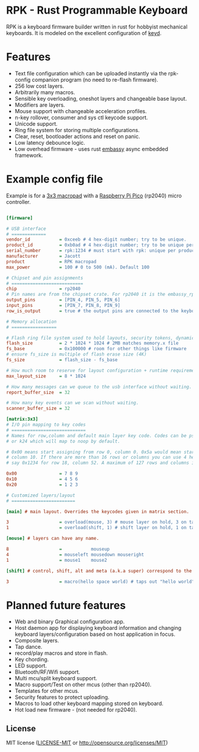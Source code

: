 # RPK - Rust Programmable Keyboard

RPK is a keyboard firmware builder written in rust for hobbyist mechanical keyboards. It is modeled
on the excellent configuration of [keyd](https://github.com/rvaiya/keyd).

# Features

- Text file configuration which can be uploaded instantly via the rpk-config companion program (no
  need to re-flash firmware).
- 256 low cost layers.
- Arbitrarily many macros.
- Sensible key overloading, oneshot layers and changeable base layout.
- Modifiers are layers.
- Mouse support with changeable acceleration profiles.
- n-key rollover, consumer and sys ctl keycode support.
- Unicode support.
- Ring file system for storing multiple configurations.
- Clear, reset, bootloader actions and reset on panic.
- Low latency debounce logic.
- Low overhead firmware - uses rust [embassy](https://embassy.dev) async embedded framework.

# Example config file

Example is for a [3x3 macropad](keyboards/rp2040/macropad-3x3/default-layout.rpk.conf) with a
[Raspberry Pi Pico](https://www.raspberrypi.com/products/raspberry-pi-pico/) (rp2040) micro
controller.

```ini

[firmware]

# USB interface
# =============
vendor_id           = 0xceeb # 4 hex-digit number; try to be unique.
product_id          = 0xb0ad # 4 hex-digit number; try to be unique per vendor_id.
serial_number       = rpk:1234 # must start with rpk: unique per product, vendor_id.
manufacturer        = Jacott
product             = RPK macropad
max_power           = 100 # 0 to 500 (mA). Default 100

# Chipset and pin assignments
# ===========================
chip                = rp2040
# Pin names are from the chipset crate. For rp2040 it is the embassy_rp crate
output_pins         = [PIN_4, PIN_5, PIN_6]
input_pins          = [PIN_7, PIN_8, PIN_9]
row_is_output       = true # the output pins are connected to the keyboard rows

# Memory allocation
# =================

# Flash ring file system used to hold layouts, security tokens, dynamic macros...
flash_size          = 2 * 1024 * 1024 # 2MB matches memory.x file
fs_base             = 0x100000 # room for other things like firmware
# ensure fs_size is multiple of flash erase size (4K)
fs_size             = flash_size - fs_base

# How much room to reserve for layout configuration + runtime requirements.
max_layout_size     = 8 * 1024

# How many messages can we queue to the usb interface without waiting.
report_buffer_size  = 32

# How many key events can we scan without waiting.
scanner_buffer_size = 32

[matrix:3x3]
# I/O pin mapping to key codes
# ============================
# Names for row,column and default main layer key code. Codes can be pseudo code like u1
# or k24 which will map to noop by default.

# 0x00 means start assigning from row 0, column 0. 0x5a would mean start from row 5,
# column 10. If there are more than 16 rows or columns you can use 4 hex digits like,
# say 0x1234 for row 18, column 52. A maximum of 127 rows and columns is allowed.

0x00                = 7 8 9
0x10                = 4 5 6
0x20                = 1 2 3

# Customized layers/layout
# ========================

[main] # main layout. Overrides the keycodes given in matrix section.

3                   = overload(mouse, 3) # mouse layer on hold, 3 on tap
1                   = overload(shift, 1) # shift layer on hold, 1 on tap

[mouse] # layers can have any name.

8                   =           mouseup
4                   = mouseleft mousedown mouseright
1                   = mouse1    mouse2

[shift] # control, shift, alt and meta (a.k.a super) correspond to the modifier keys

3                   = macro(hello space world) # taps out "hello world"
```

# Planned future features

- Web and binary Graphical configuration app.
- Host daemon app for displaying keyboard information and changing keyboard layers/configuration
  based on host application in focus.
- Composite layers.
- Tap dance.
- record/play macros and store in flash.
- Key chording.
- LED support.
- Bluetooth/RF/Wifi support.
- Multi mcu/split keyboard support.
- Macro support/Test on other mcus (other than rp2040).
- Templates for other mcus.
- Security features to protect uploading.
- Macros to load other keyboard mapping stored on keyboard.
- Hot load new firmware - (not needed for rp2040).


## License

MIT license ([LICENSE-MIT](LICENSE-MIT) or <http://opensource.org/licenses/MIT>)
